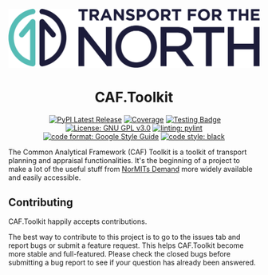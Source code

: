 
![Transport for the North Logo](https://github.com/Transport-for-the-North/caf.toolkit/blob/main/docs/TFN_Landscape_Colour_CMYK.png)

<h1 align="center">CAF.Toolkit</h1>

<p align="center">
<a href=""><img alt="" src=""></a>
<a href="https://pypi.org/project/caf.toolkit/"><img alt="PyPI Latest Release" src="https://img.shields.io/pypi/v/caf.toolkit.svg"></a>
<a href="https://app.codecov.io/gh/Transport-for-the-North/caf.toolkit"><img alt="Coverage" src="https://codecov.io/gh/transport-for-the-north/caf.toolkit/branch/main/graphs/badge.svg?branch=main"></a>
<a href="https://github.com/Transport-for-the-North/caf.toolkit/actions/workflows/tests.yml/badge.svg"><img alt="Testing Badge" src="https://github.com/Transport-for-the-North/caf.toolkit/actions/workflows/tests.yml/badge.svg"></a>
<a href="https://www.gnu.org/licenses/gpl-3.0.en.html"><img alt="License: GNU GPL v3.0" src="https://img.shields.io/badge/license-GPLv3-blueviolet.svg"></a>
<a href="https://github.com/PyCQA/pylint"><img alt="linting: pylint" src="https://img.shields.io/badge/linting-pylint-yellowgreen"></a>
<a href="https://google.github.io/styleguide/pyguide.html"><img alt="code format: Google Style Guide" src="https://img.shields.io/badge/code%20style-Google%20Style%20Guide-blue"></a>
<a href="https://github.com/psf/black"><img alt="code style: black" src="https://img.shields.io/badge/code%20format-black-000000.svg"></a>
</p>


The Common Analytical Framework (CAF) Toolkit is a toolkit of transport
planning and appraisal functionalities. It's the beginning of a project to make
a lot of the useful stuff from
[NorMITs Demand](https://github.com/Transport-for-the-North/NorMITs-Demand)
more widely available and easily accessible.


## Contributing
CAF.Toolkit happily accepts contributions.

The best way to contribute to this project is to go to the issues tab and report bugs or submit a feature request. This helps CAF.Toolkit become more stable and full-featured. Please check the closed bugs before submitting a bug report to see if your question has already been answered.
